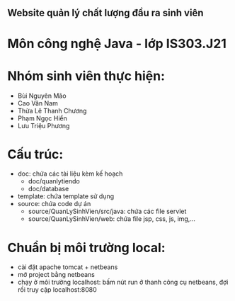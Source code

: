 ## Website quản lý chất lượng đầu ra sinh viên

# Môn công nghệ Java - lớp IS303.J21

# Nhóm sinh viên thực hiện:
- Bùi Nguyên Mão
- Cao Văn Nam
- Thừa Lê Thanh Chương
- Phạm Ngọc Hiển
- Lưu Triệu Phương

# Cấu trúc:
- doc: chứa các tài liệu kèm kế hoạch
  - doc/quanlytiendo
  - doc/database 
- template: chứa template sử dụng
- source: chứa code dự án
  + source/QuanLySinhVien/src/java: chứa các file servlet
  + source/QuanLySinhVien/web: chứa file jsp, css, js, img,...

# Chuẩn bị môi trường local:
  - cài đặt apache tomcat + netbeans
  - mở project bằng netbeans
  - chạy ở môi trường localhost: bấm nút run ở thanh công cụ netbeans, đợi rồi truy cập localhost:8080


